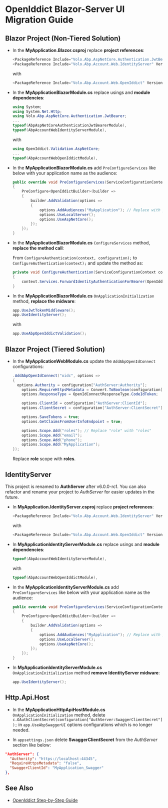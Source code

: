# OpenIddict Blazor-Server UI Migration Guide

## Blazor Project (Non-Tiered Solution)

- In the **MyApplication.Blazor.csproj** replace **project references**:

  ```csharp
  <PackageReference Include="Volo.Abp.AspNetCore.Authentication.JwtBearer" Version="6.0.0-rc.1" />
  <PackageReference Include="Volo.Abp.Account.Web.IdentityServer" Version="6.0.0-rc.1" />
  ```

  with   

  ```csharp
  <PackageReference Include="Volo.Abp.Account.Web.OpenIddict" Version="6.0.0-rc.1" />
  ```

- In the **MyApplicationBlazorModule.cs** replace usings and **module dependencies**:

  ```csharp
  using System;
  using System.Net.Http;
  using Volo.Abp.AspNetCore.Authentication.JwtBearer;
  ...
  typeof(AbpAspNetCoreAuthenticationJwtBearerModule),
  typeof(AbpAccountWebIdentityServerModule),
  ```

  with 

  ```csharp
  using OpenIddict.Validation.AspNetCore;
  ...
  typeof(AbpAccountWebOpenIddictModule),
  ```

- In the **MyApplicationBlazorModule.cs** add `PreConfigureServices` like below with your application name as the audience:

  ```csharp
  public override void PreConfigureServices(ServiceConfigurationContext context)
  {
      PreConfigure<OpenIddictBuilder>(builder =>
      {
          builder.AddValidation(options =>
          {
              options.AddAudiences("MyApplication"); // Replace with your application name
              options.UseLocalServer();
              options.UseAspNetCore();
          });
      });
  }
  ```

- In the **MyApplicationBlazorModule.cs** `ConfigureServices` method, **replace the method call**:

  From `ConfigureAuthentication(context, configuration);` to `ConfigureAuthentication(context);` and update the method as:

  ```csharp
  private void ConfigureAuthentication(ServiceConfigurationContext context)
  {
      context.Services.ForwardIdentityAuthenticationForBearer(OpenIddictValidationAspNetCoreDefaults.AuthenticationScheme);
  }
  ```

- In the **MyApplicationBlazorModule.cs** `OnApplicationInitialization` method, **replace the midware**:

  ```csharp
  app.UseJwtTokenMiddleware();
  app.UseIdentityServer();
  ```

  with

  ```csharp
  app.UseAbpOpenIddictValidation();
  ```

## Blazor Project (Tiered Solution)

- In the **MyApplicationWebModule.cs** update the `AddAbpOpenIdConnect` configurations:

  ```csharp
  .AddAbpOpenIdConnect("oidc", options =>
  {
  	options.Authority = configuration["AuthServer:Authority"];
      options.RequireHttpsMetadata = Convert.ToBoolean(configuration["AuthServer:RequireHttpsMetadata"]);
      options.ResponseType = OpenIdConnectResponseType.CodeIdToken;
  
      options.ClientId = configuration["AuthServer:ClientId"];
      options.ClientSecret = configuration["AuthServer:ClientSecret"];
  
      options.SaveTokens = true;
      options.GetClaimsFromUserInfoEndpoint = true;
  
      options.Scope.Add("roles"); // Replace "role" with "roles"
      options.Scope.Add("email");
      options.Scope.Add("phone");
      options.Scope.Add("MyApplication");
  });
  ```
  
  Replace **role** scope with **roles**.

## IdentityServer

This project is renamed to **AuthServer** after v6.0.0-rc1. You can also refactor and rename your project to *AuthServer* for easier updates in the future.

- In **MyApplication.IdentityServer.csproj** replace **project references**:

  ```csharp
  <PackageReference Include="Volo.Abp.Account.Web.IdentityServer" Version="6.0.0-rc.1" />
  ```

  with   

  ```csharp
  <PackageReference Include="Volo.Abp.Account.Web.OpenIddict" Version="6.0.0-rc.1" />
  ```

- In **MyApplicationIdentityServerModule.cs** replace usings and **module dependencies**:

  ```csharp
  typeof(AbpAccountWebIdentityServerModule),
  ```

  with 

  ```csharp
  typeof(AbpAccountWebOpenIddictModule),
  ```

- In the **MyApplicationIdentityServerModule.cs** add `PreConfigureServices` like below with your application name as the audience:

  ```csharp
  public override void PreConfigureServices(ServiceConfigurationContext context)
  {
      PreConfigure<OpenIddictBuilder>(builder =>
      {
          builder.AddValidation(options =>
          {
              options.AddAudiences("MyApplication"); // Replace with your application name
              options.UseLocalServer();
              options.UseAspNetCore();
          });
      });
  }
  ```

- In **MyApplicationIdentityServerModule.cs** `OnApplicationInitialization` method **remove IdentityServer midware**:

  ```csharp
  app.UseIdentityServer();
  ```

## Http.Api.Host

- In the **MyApplicationHttpApiHostModule.cs** `OnApplicationInitialization` method, delete `c.OAuthClientSecret(configuration["AuthServer:SwaggerClientSecret"]);` in `app.UseAbpSwaggerUI` options configurations which is no longer needed.

- In `appsettings.json` delete **SwaggerClientSecret** from the *AuthServer* section like below:

```json
"AuthServer": {
  "Authority": "https://localhost:44345",
  "RequireHttpsMetadata": "false",
  "SwaggerClientId": "MyApplication_Swagger"
},
```

## See Also

* [OpenIddict Step-by-Step Guide](OpenIddict-Step-by-Step.md)
